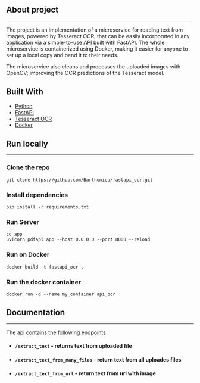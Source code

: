 ## About project

----------------------------------
The project is an implementation of a microservice for reading text from images, powered by  Tesseract OCR, that can be easily incorporated in any application via a simple-to-use API built with FastAPI. The whole microservice is containerized using Docker, making it easier for anyone to set up a local copy and bend it to their needs.

The microservice also cleans and processes the uploaded images with OpenCV; improving the OCR predictions of the Tesseract model.

## Built With
- [Python](https://python.org/)
- [FastAPI](https://fastapi.tiangolo.com/)
- [Tesseract OCR](https://tesseract-ocr.github.io/)
- [Docker](https://www.docker.com/)




## Run locally

----------------------------
### Clone the repo
```angular2html
git clone https://github.com/Barthomieu/fastapi_ocr.git
```

### Install dependencies
```
pip install -r requirements.txt
```
### Run Server
```
cd app
uvicorn pdfapi:app --host 0.0.0.0 --port 8000 --reload
```
### Run on Docker
```
docker build -t fastapi_ocr .   
```
### Run the docker container
```
docker run -d --name my_container api_ocr 
```


## Documentation

-----------------------------------------------------------
The api contains the following endpoints

* #### ```/extract_text``` - returns text from uploaded file
* #### ```/extract_text_from_many_files``` - return text from all uploades files
* #### ```/extract_text_from_url``` - return text from url with image
